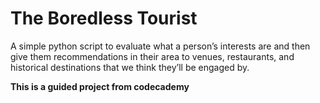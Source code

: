 # The Boredless Tourist

A simple python script to evaluate what a person’s interests are and then give them recommendations in their area to venues, restaurants, and historical destinations that we think they’ll be engaged by.

**This is a guided project from codecademy**
